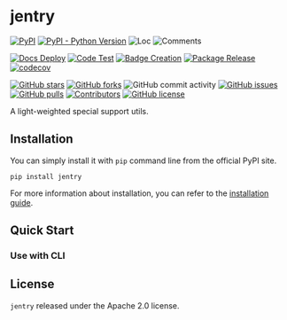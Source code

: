 # jentry 

[![PyPI](https://img.shields.io/pypi/v/jentry)](https://pypi.org/project/jentry/)
[![PyPI - Python Version](https://img.shields.io/pypi/pyversions/jentry)](https://pypi.org/project/jentry/)
![Loc](https://img.shields.io/endpoint?url=https://gist.githubusercontent.com/HansBug/b35c243eb9fdbc51cdf51ac2770250e2/raw/loc.json)
![Comments](https://img.shields.io/endpoint?url=https://gist.githubusercontent.com/HansBug/b35c243eb9fdbc51cdf51ac2770250e2/raw/comments.json)

[![Docs Deploy](https://github.com/HansBug/jentry/workflows/Docs%20Deploy/badge.svg)](https://github.com/HansBug/jentry/actions?query=workflow%3A%22Docs+Deploy%22)
[![Code Test](https://github.com/HansBug/jentry/workflows/Code%20Test/badge.svg)](https://github.com/HansBug/jentry/actions?query=workflow%3A%22Code+Test%22)
[![Badge Creation](https://github.com/HansBug/jentry/workflows/Badge%20Creation/badge.svg)](https://github.com/HansBug/jentry/actions?query=workflow%3A%22Badge+Creation%22)
[![Package Release](https://github.com/HansBug/jentry/workflows/Package%20Release/badge.svg)](https://github.com/HansBug/jentry/actions?query=workflow%3A%22Package+Release%22)
[![codecov](https://codecov.io/gh/HansBug/jentry/branch/main/graph/badge.svg?token=XJVDP4EFAT)](https://codecov.io/gh/HansBug/jentry)

[![GitHub stars](https://img.shields.io/github/stars/HansBug/jentry)](https://github.com/HansBug/jentry/stargazers)
[![GitHub forks](https://img.shields.io/github/forks/HansBug/jentry)](https://github.com/HansBug/jentry/network)
![GitHub commit activity](https://img.shields.io/github/commit-activity/m/HansBug/jentry)
[![GitHub issues](https://img.shields.io/github/issues/HansBug/jentry)](https://github.com/HansBug/jentry/issues)
[![GitHub pulls](https://img.shields.io/github/issues-pr/HansBug/jentry)](https://github.com/HansBug/jentry/pulls)
[![Contributors](https://img.shields.io/github/contributors/HansBug/jentry)](https://github.com/HansBug/jentry/graphs/contributors)
[![GitHub license](https://img.shields.io/github/license/HansBug/jentry)](https://github.com/HansBug/jentry/blob/master/LICENSE)


A light-weighted special support utils.

## Installation

You can simply install it with `pip` command line from the official PyPI site.

```
pip install jentry
```

For more information about installation, you can refer to the [installation guide](https://hansbug.github.io/jentry/main/tutorials/installation/index.html).



## Quick Start

### Use with CLI


## License

`jentry` released under the Apache 2.0 license.
